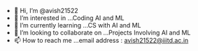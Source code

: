 - 👋 Hi, I’m @avish21522
- 👀 I’m interested in ...Coding AI and ML
- 🌱 I’m currently learning ...CS with AI and ML
- 💞️ I’m looking to collaborate on ...Projects Involving AI and ML
- 📫 How to reach me ...email address : avish21522@iiitd.ac.in

<!---
avish21522/avish21522 is a ✨ special ✨ repository because its `README.md` (this file) appears on your GitHub profile.
You can click the Preview link to take a look at your changes.
--->
